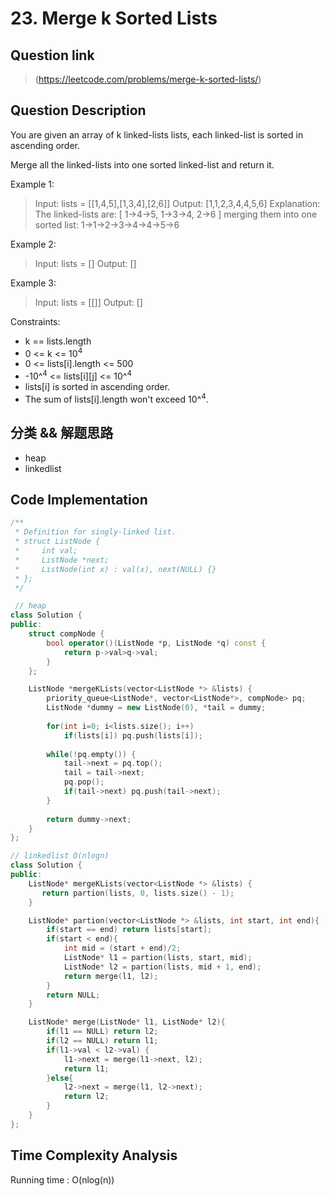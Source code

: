 # 23. Merge k Sorted Lists

## Question link
> (https://leetcode.com/problems/merge-k-sorted-lists/)

## Question Description
You are given an array of k linked-lists lists, each linked-list is sorted in ascending order.

Merge all the linked-lists into one sorted linked-list and return it.

Example 1:
> Input: lists = [[1,4,5],[1,3,4],[2,6]]
> Output: [1,1,2,3,4,4,5,6]
> Explanation: The linked-lists are:
> [
>  1->4->5,
>  1->3->4,
>  2->6
> ]
> merging them into one sorted list:
> 1->1->2->3->4->4->5->6

Example 2:
> Input: lists = []
> Output: []

Example 3:
> Input: lists = [[]]
> Output: []

Constraints:
- k == lists.length
- 0 <= k <= 10<sup>4</sup>
- 0 <= lists[i].length <= 500
- -10^<sup>4</sup> <= lists[i][j] <= 10^<sup>4</sup>
- lists[i] is sorted in ascending order.
- The sum of lists[i].length won't exceed 10^<sup>4</sup>.

## 分类 && 解题思路
- heap
- linkedlist

## Code Implementation
```c++
/**
 * Definition for singly-linked list.
 * struct ListNode {
 *     int val;
 *     ListNode *next;
 *     ListNode(int x) : val(x), next(NULL) {}
 * };
 */

 // heap
class Solution {
public:
    struct compNode {
        bool operator()(ListNode *p, ListNode *q) const {
            return p->val>q->val;
        }  
    };

    ListNode *mergeKLists(vector<ListNode *> &lists) {
        priority_queue<ListNode*, vector<ListNode*>, compNode> pq;
        ListNode *dummy = new ListNode(0), *tail = dummy;
        
        for(int i=0; i<lists.size(); i++) 
            if(lists[i]) pq.push(lists[i]);
            
        while(!pq.empty()) {
            tail->next = pq.top();
            tail = tail->next;
            pq.pop();
            if(tail->next) pq.push(tail->next);
        }
        
        return dummy->next;
    }
};

// linkedlist O(nlogn)
class Solution {
public:
    ListNode* mergeKLists(vector<ListNode *> &lists) {
       return partion(lists, 0, lists.size() - 1);
    }

    ListNode* partion(vector<ListNode *> &lists, int start, int end){
        if(start == end) return lists[start];
        if(start < end){
            int mid = (start + end)/2;
            ListNode* l1 = partion(lists, start, mid);
            ListNode* l2 = partion(lists, mid + 1, end);
            return merge(l1, l2);
        }
        return NULL;
    }

    ListNode* merge(ListNode* l1, ListNode* l2){
        if(l1 == NULL) return l2;
        if(l2 == NULL) return l1;
        if(l1->val < l2->val) {
            l1->next = merge(l1->next, l2);
            return l1;
        }else{
            l2->next = merge(l1, l2->next);
            return l2;
        }
    }
};
```

## Time Complexity Analysis
Running time  : O(nlog(n))
